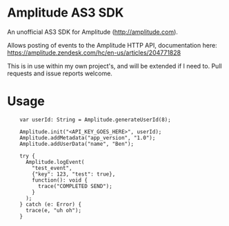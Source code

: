 # Amplitude AS3 SDK
An unofficial AS3 SDK for Amplitude (http://amplitude.com).

Allows posting of events to the Amplitude HTTP API, documentation here: https://amplitude.zendesk.com/hc/en-us/articles/204771828

This is in use within my own project's, and will be extended if I need to. Pull requests and issue reports welcome.

# Usage

```as3
    var userId: String = Amplitude.generateUserId(8);

    Amplitude.init("<API_KEY_GOES_HERE>", userId);
    Amplitude.addMetadata("app_version", "1.0");
    Amplitude.addUserData("name", "Ben");
		
    try {
      Amplitude.logEvent(
        "test_event",
        {"key": 123, "test": true}, 
        function(): void {
          trace("COMPLETED SEND");
        }
      );	
    } catch (e: Error) {
      trace(e, "uh oh");
    }
```
